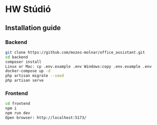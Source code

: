 # HW Stúdió
## Installation guide

### Backend
```sh
git clone https://github.com/mozes-molnar/office_assistant.git
cd backend
composer install
Linux or Mac: cp .env.example .env Windows:copy .env.example .env
docker-compose up -d
php artisan migrate --seed
php artisan serve
```
### Frontend
```sh
cd frontend
npm i
npm run dev
Open browser: http://localhost:5173/
```